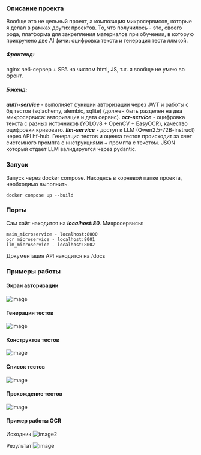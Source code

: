 ### Описание проекта
Вообще это не цельный проект, а композиция микросервисов, которые я делал в рамках других проектов.
То, что получилось - это, своего рода, платформа для закрепления материалов при обучении, в которую прикручено две AI фичи: оцифровка текста и генерация теста ллмкой. 
##### Фронтенд: 
nginx веб-сервер + SPA на чистом html, JS, т.к. я вообще не умею во фронт. 
##### Бэкенд: 
***auth-service*** - выполняет функции авторизации через JWT и работы с бд тестов (sqlachemy, alembic, sqlite) (должен быть разделен на два микросервиса: авторизация и дата сервис).
***ocr-service*** - оцифровка текста с разных источников (YOLOv8 + OpenCV + EasyOCR), качество оцифровки кривовато.
***llm-service*** - доступ к LLM (Qwen2.5-72B-instruct) через API hf-hub. Генерация тестов и оценка тестов происходит за счет системного промпта с инструкциями + промпта с текстом. JSON который отдает LLM валидируется через pydantic. 
### Запуск
Запуск через docker compose. Находясь в корневой папке проекта, необходимо выполнить. 
``` docker
docker compose up --build
```
### Порты
Сам сайт находится на ***localhost:80***. 
Микросервисы: 
```
main_microservice - localhost:8000
ocr_microservice - localhost:8001
llm_microservice - localhost:8002
```
Документация API находится на /docs 

### Примеры работы
#### Экран авторизации
![image](https://github.com/user-attachments/assets/ce317b46-fd3f-4309-a2c0-ac1e3b7aa8d3)

#### Генерация тестов
![image](https://github.com/user-attachments/assets/983a403f-a565-4603-97df-8d339801f054)

#### Конструктов тестов
![image](https://github.com/user-attachments/assets/eec4724e-5d2e-41ef-8375-95f447d34d54)

#### Список тестов
![image](https://github.com/user-attachments/assets/d3f2f819-89d9-49e4-a4a1-547859c03058)


#### Прохождение тестов
![image](https://github.com/user-attachments/assets/1f51515c-7dc3-450f-bde6-ca5173597148)

#### Пример работы OCR
Исходник
![image2](https://github.com/user-attachments/assets/646a6b9c-d709-48cd-b6a0-c75051d8c2ba)

Результат
![image](https://github.com/user-attachments/assets/19443eec-904a-424a-985c-1ffdf478f58e)

